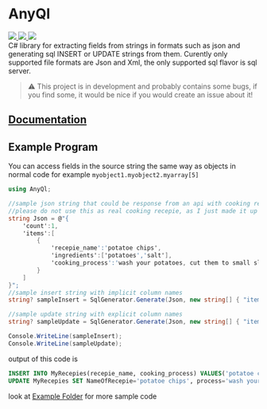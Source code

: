 # AnyQl


<a href="https://github.com/jakubbinter/AnyQl/blob/master/LICENSE">
  <img src="https://shields.io/github/license/jakubbinter/AnyQl"/>
</a>
<a href="https://www.nuget.org/packages/AnyQl">
  <img src="https://shields.io/nuget/v/AnyQl"/>
</a>
<a href="https://www.nuget.org/packages/AnyQl">
  <img src="https://shields.io/nuget/dt/AnyQl"/>
</a> 
<br/>
C# library for extracting fields from strings in formats such as json and generating sql INSERT or UPDATE strings from them.   
Curently only supported file formats are Json and Xml, the only supported sql flavor is sql server.  

> :warning: This project is in development and probably contains some bugs, if you find some, it would be nice if you would create an issue about it!
## [Documentation](./docs/AnyQl.md)
## Example Program
You can access fields in the source string the same way as objects in normal code for example `myobject1.myobject2.myarray[5]`
```cs
using AnyQl;

//sample json string that could be response from an api with cooking recepies
//please do not use this as real cooking recepie, as I just made it up and it probably won't really work
string Json = @"{
    'count':1,
    'items':[
        {
            'recepie_name':'potatoe chips',
            'ingredients':['potatoes','salt'],
            'cooking_process':'wash your potatoes, cut them to small slices, put bit of salt on them and put them to oven for 30 minutes at 200°C'
        }
    ]
}";
//sample insert string with implicit column names
string? sampleInsert = SqlGenerator.Generate(Json, new string[] { "items[0].recepie_name", "items[0].cooking_process" }, "MyRecepies", FileFormat.Json, SqlStatementType.INSERT);

//sample update string with explicit column names
string? sampleUpdate = SqlGenerator.Generate(Json, new string[] { "items[0].recepie_name", "items[0].cooking_process" }, new string[] { "NameOfRecepie", "process" }, "MyRecepies", FileFormat.Json, SqlStatementType.UPDATE);

Console.WriteLine(sampleInsert);
Console.WriteLine(sampleUpdate);
```
output of this code is
```sql
INSERT INTO MyRecepies(recepie_name, cooking_process) VALUES('potatoe chips', 'wash your potatoes, cut them to small slices, put bit of salt on them and put them to oven for 30 minutes at 200°C')
UPDATE MyRecepies SET NameOfRecepie='potatoe chips', process='wash your potatoes, cut them to small slices, put bit of salt on them and put them to oven for 30 minutes at 200°C'
```
look at [Example Folder](./Examples) for more sample code
